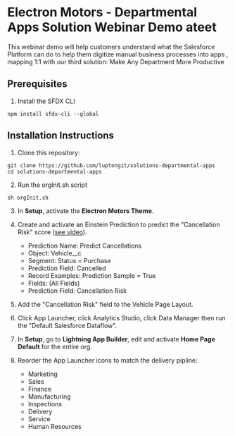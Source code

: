 # Electron Motors - Departmental Apps Solution Webinar Demo ateet

This webinar demo will help customers understand what the Salesforce Platform can do to help them digitize manual business processes into apps , mapping 1:1 with our third solution: Make Any Department More Productive

## Prerequisites

1. Install the SFDX CLI

```
npm install sfdx-cli --global
```

## Installation Instructions

1. Clone this repository:

```
git clone https://github.com/luptongit/solutions-departmental-apps
cd solutions-departmental-apps
```

2. Run the orgInit.sh script
```
sh orgInit.sh
```

3. In **Setup**, activate the **Electron Motors Theme**.

3. Create and activate an Einstein Prediction to predict the "Cancellation Risk" score ([see video](https://drive.google.com/open?id=1SCfkYPVv2mYP9ynz1BOak1yaUc78NTXH)).
    - Prediction Name: Predict Cancellations
    - Object: Vehicle__c
    - Segment: Status = Purchase
    - Prediction Field: Cancelled
    - Record Examples: Prediction Sample = True
    - Fields: (All Fields)
    - Prediction Field: Cancellation Risk

4. Add the "Cancellation Risk" field to the Vehicle Page Layout.

5. Click App Launcher, click Analytics Studio, click Data Manager then run the "Default Salesforce Dataflow".

6. In **Setup**, go to **Lightning App Builder**, edit and activate **Home Page Default** for the entire org.

7. Reorder the App Launcher icons to match the delivery pipline:
    - Marketing
    - Sales
    - Finance
    - Manufacturing
    - Inspections
    - Delivery
    - Service
    - Human Resources

